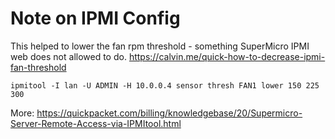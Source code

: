 # Note on IPMI Config

This helped to lower the fan rpm threshold - something SuperMicro IPMI web does not allowed to do.
https://calvin.me/quick-how-to-decrease-ipmi-fan-threshold

```
ipmitool -I lan -U ADMIN -H 10.0.0.4 sensor thresh FAN1 lower 150 225 300
```

More:
https://quickpacket.com/billing/knowledgebase/20/Supermicro-Server-Remote-Access-via-IPMItool.html
